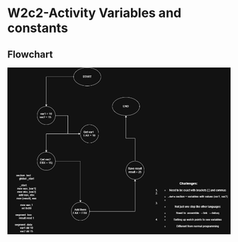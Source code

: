 # W2c2-Activity Variables and constants

## Flowchart
![ Flowchart](<W2c2-Activity Variables and constants.jpg>)
